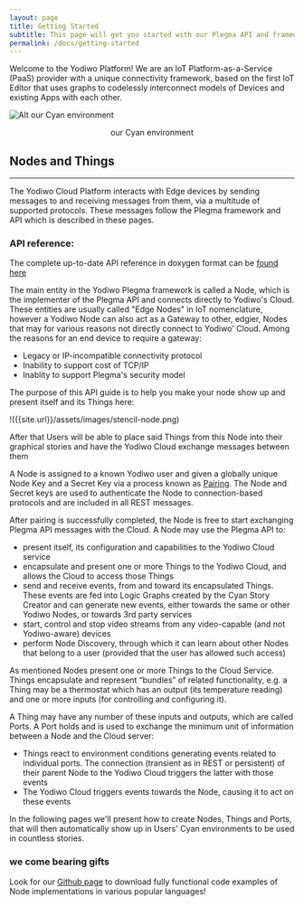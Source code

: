 ```yaml
---
layout: page
title: Getting Started
subtitle: This page will get you started with our Plegma API and framework and help you create Things that can access the Yodiwo IoT Cloud Services. Hopefully you'll be up and running soon!
permalink: /docs/getting-started
---
```


Welcome to the Yodiwo Platform! We are an IoT Platform-as-a-Service (PaaS) provider with a unique connectivity framework, based on the first IoT Editor that uses graphs to codelessly interconnect models of Devices and existing Apps with each other.

![Alt our Cyan environment]({{site.url}}/assets/images/simplegraph-smaller.png)
<center><figcaption>our Cyan environment</figcaption></center>

## Nodes and Things
- - -
The Yodiwo Cloud Platform interacts with Edge devices by sending messages to and receiving messages from them, via a multitude of supported protocols. These messages follow the Plegma framework and API which is described in these pages.

<div ng-switch-when="callout">
    <div class="block-callout block-show-callout  type-info block-show-callout  type-info" type="section.type" ng-model="section.data">
        <h3>
            <i class="fa fa-info-circle on" title="Info"></i>
            <span>API reference:</span>
        </h3>
        <div marked="data.body" class="ng-isolate-scope">
            <p>The complete up-to-date API reference in doxygen format can be <a href="https://yodiwo.github.io/plegma/Plegma/Doxygen">found here</a></p>
        </div>
    </div>
</div>

The main entity in the Yodiwo Plegma framework is called a Node, which is the implementer of the Plegma API and connects directly to Yodiwo's Cloud. These entities are usually called "Edge Nodes" in IoT nomenclature, however a Yodiwo Node can also act as a Gateway to other, edgier, Nodes that may for various reasons not directly connect to Yodiwo' Cloud.
Among the reasons for an end device to require a gateway:

* Legacy or IP-incompatible connectivity protocol
* Inability to support cost of TCP/IP
* Inablity to support Plegma's security model

The purpose of this API guide is to help you make your node show up and present itself and its Things here:

!({{site.url}}/assets/images/stencil-node.png)

After that Users will be able to place said Things from this Node into their graphical stories and have the Yodiwo Cloud exchange messages between them

A Node is assigned to a known Yodiwo user and given a globally unique Node Key and a Secret Key via a process known as [Pairing](http://docs.yodiwo.com/docs/pairing-overview). The Node and Secret keys are used to authenticate the Node to connection-based protocols and are included in all REST messages.

After pairing is successfully completed, the Node is free to start exchanging Plegma API messages with the Cloud. A Node may use the Plegma API to:

* present itself, its configuration and capabilities to the Yodiwo Cloud service
* encapsulate and present one or more Things to the Yodiwo Cloud, and allows the Cloud to access those Things
* send and receive events, from and toward its encapsulated Things. These events are fed into Logic Graphs created by the Cyan Story Creator and can generate new events, either towards the same or other Yodiwo Nodes, or towards 3rd party services
* start, control and stop video streams from any video-capable (and not Yodiwo-aware) devices
* perform Node Discovery, through which it can learn about other Nodes that belong to a user (provided that the user has allowed such access)

As mentioned Nodes present one or more Things to the Cloud Service. Things encapsulate and represent “bundles” of related functionality, e.g. a Thing may be a thermostat which has an output (its temperature reading) and one or more inputs (for controlling and configuring it).

A Thing may have any number of these inputs and outputs, which are called Ports. A Port holds and is used to exchange the minimum unit of information between a Node and the Cloud server:

* Things react to environment conditions generating events related to individual ports. The connection (transient as in REST or persistent) of their parent Node to the Yodiwo Cloud triggers the latter with those events
* The Yodiwo Cloud triggers events towards the Node, causing it to act on these events

In the following pages we'll present how to create Nodes, Things and Ports, that will then automatically show up in Users' Cyan environments to be used in countless stories.

<div ng-switch-when="callout">
    <div class="block-callout block-show-callout  type-info block-show-callout  type-success" type="section.type" ng-model="section.data">
        <h3>
            <i class="fa fa-check-square on" title="Success"></i>
            <span>we come bearing gifts</span>
        </h3>
        <div marked="data.body">
            <p>Look for our <a href="https://github.com/yodiwo/plegma">Github page</a> to download fully functional code examples of Node implementations in various popular languages!</p>
        </div>
    </div>
</div>
